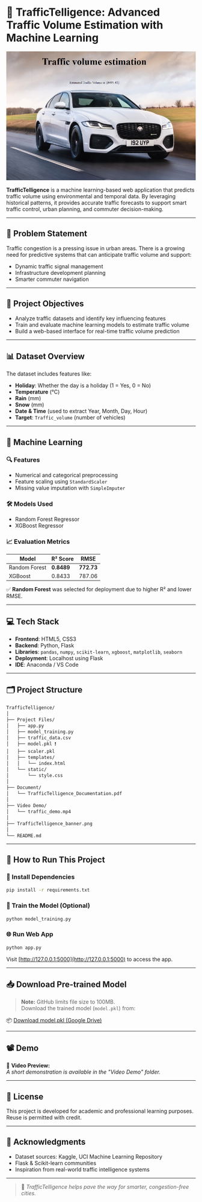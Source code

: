 
# 🚦 TrafficTelligence: Advanced Traffic Volume Estimation with Machine Learning

![Banner](TrafficTelligence_banner.png)

**TrafficTelligence** is a machine learning-based web application that predicts traffic volume using environmental and temporal data. By leveraging historical patterns, it provides accurate traffic forecasts to support smart traffic control, urban planning, and commuter decision-making.

---

## 📌 Problem Statement

Traffic congestion is a pressing issue in urban areas. There is a growing need for predictive systems that can anticipate traffic volume and support:
- Dynamic traffic signal management
- Infrastructure development planning
- Smarter commuter navigation

---

## 🎯 Project Objectives

- Analyze traffic datasets and identify key influencing features
- Train and evaluate machine learning models to estimate traffic volume
- Build a web-based interface for real-time traffic volume prediction

---

## 📊 Dataset Overview

The dataset includes features like:
- **Holiday**: Whether the day is a holiday (1 = Yes, 0 = No)
- **Temperature** (°C)
- **Rain** (mm)
- **Snow** (mm)
- **Date & Time** (used to extract Year, Month, Day, Hour)
- **Target**: `Traffic_volume` (number of vehicles)

---

## 🧠 Machine Learning

### 🔍 Features
- Numerical and categorical preprocessing
- Feature scaling using `StandardScaler`
- Missing value imputation with `SimpleImputer`

### 🛠️ Models Used
- Random Forest Regressor
- XGBoost Regressor

### 📈 Evaluation Metrics
| Model            | R² Score | RMSE    |
|------------------|----------|---------|
| Random Forest    | **0.8489** | **772.73** |
| XGBoost          | 0.8433   | 787.06  |

✅ **Random Forest** was selected for deployment due to higher R² and lower RMSE.

---

## 💻 Tech Stack

- **Frontend**: HTML5, CSS3
- **Backend**: Python, Flask
- **Libraries**: `pandas`, `numpy`, `scikit-learn`, `xgboost`, `matplotlib`, `seaborn`
- **Deployment**: Localhost using Flask
- **IDE**: Anaconda / VS Code

---

## 🗂️ Project Structure

```
TrafficTelligence/
│
├── Project Files/
│   ├── app.py
│   ├── model_training.py
│   ├── traffic_data.csv
│   ├── model.pkl ❗
│   ├── scaler.pkl
│   ├── templates/
│   │   └── index.html
│   └── static/
│       └── style.css
│
├── Document/
│   └── TrafficTelligence_Documentation.pdf
│
├── Video Demo/
│   └── traffic_demo.mp4
│
├── TrafficTelligence_banner.png
│
└── README.md
```

---

## 🚀 How to Run This Project

### 🔧 Install Dependencies

```bash
pip install -r requirements.txt
```

### 🧠 Train the Model (Optional)

```bash
python model_training.py
```

### 🌐 Run Web App

```bash
python app.py
```

Visit [http://127.0.0.1:5000](http://127.0.0.1:5000) to access the app.

---

## 📥 Download Pre-trained Model

> **Note:** GitHub limits file size to 100MB.  
> Download the trained model (`model.pkl`) from:

📦 [Download model.pkl (Google Drive)](https://drive.google.com/file/d/1TUYoMLwCB4basW1H5sNxtDa3WB6XK8Qe/view?usp=sharing)

---

## 📽️ Demo

🎥 **Video Preview:**  
_A short demonstration is available in the "Video Demo" folder._

---

## 📄 License

This project is developed for academic and professional learning purposes.  
Reuse is permitted with credit.

---

## 🙌 Acknowledgments

- Dataset sources: Kaggle, UCI Machine Learning Repository
- Flask & Scikit-learn communities
- Inspiration from real-world traffic intelligence systems

---

> 🚗 *TrafficTelligence helps pave the way for smarter, congestion-free cities.*
